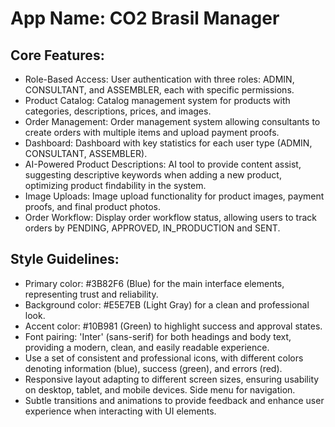 # **App Name**: CO2 Brasil Manager

## Core Features:

- Role-Based Access: User authentication with three roles: ADMIN, CONSULTANT, and ASSEMBLER, each with specific permissions.
- Product Catalog: Catalog management system for products with categories, descriptions, prices, and images.
- Order Management: Order management system allowing consultants to create orders with multiple items and upload payment proofs.
- Dashboard: Dashboard with key statistics for each user type (ADMIN, CONSULTANT, ASSEMBLER).
- AI-Powered Product Descriptions: AI tool to provide content assist, suggesting descriptive keywords when adding a new product, optimizing product findability in the system. 
- Image Uploads: Image upload functionality for product images, payment proofs, and final product photos.
- Order Workflow: Display order workflow status, allowing users to track orders by PENDING, APPROVED, IN_PRODUCTION and SENT.

## Style Guidelines:

- Primary color: #3B82F6 (Blue) for the main interface elements, representing trust and reliability.
- Background color: #E5E7EB (Light Gray) for a clean and professional look.
- Accent color: #10B981 (Green) to highlight success and approval states.
- Font pairing: 'Inter' (sans-serif) for both headings and body text, providing a modern, clean, and easily readable experience.
- Use a set of consistent and professional icons, with different colors denoting information (blue), success (green), and errors (red).
- Responsive layout adapting to different screen sizes, ensuring usability on desktop, tablet, and mobile devices. Side menu for navigation.
- Subtle transitions and animations to provide feedback and enhance user experience when interacting with UI elements.